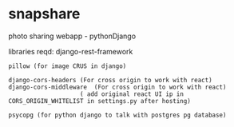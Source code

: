 # snapshare
photo sharing webapp - pythonDjango 

libraries reqd:
    django-rest-framework

    pillow (for image CRUS in django)

    django-cors-headers (For cross origin to work with react)
    django-cors-middleware  (For cross origin to work with react)
                        ( add original react UI ip in CORS_ORIGIN_WHITELIST in settings.py after hosting)

    psycopg (for python django to talk with postgres pg database)
